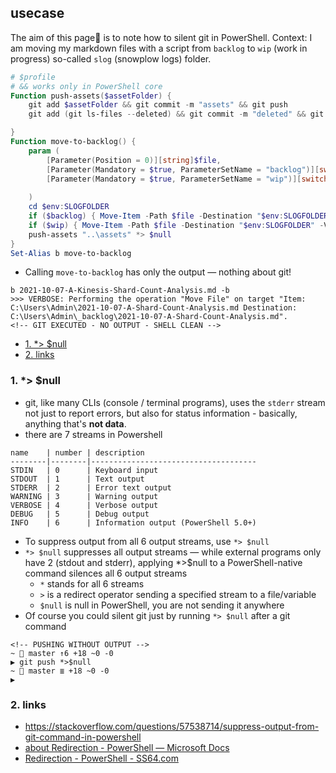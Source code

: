 ## usecase
The aim of this page📝 is to note how to silent git in PowerShell. 
Context: I am moving my markdown files with a script from `backlog` to `wip` (work in progress) so-called `slog` (snowplow logs) folder.

```powershell
# $profile
# && works only in PowerShell core 
Function push-assets($assetFolder) {
    git add $assetFolder && git commit -m "assets" && git push              
    git add (git ls-files --deleted) && git commit -m "deleted" && git push        

}
Function move-to-backlog() {
    param (
        [Parameter(Position = 0)][string]$file, 
        [Parameter(Mandatory = $true, ParameterSetName = "backlog")][switch]$backlog, 
        [Parameter(Mandatory = $true, ParameterSetName = "wip")][switch]$wip, 
    
    )
    cd $env:SLOGFOLDER
    if ($backlog) { Move-Item -Path $file -Destination "$env:SLOGFOLDER\_backlog\" -Verbose }
    if ($wip) { Move-Item -Path $file -Destination "$env:SLOGFOLDER" -Verbose }
    push-assets "..\assets" *> $null
}
Set-Alias b move-to-backlog
```

* Calling `move-to-backlog` has only the output — nothing about git! 

```
b 2021-10-07-A-Kinesis-Shard-Count-Analysis.md -b
>>> VERBOSE: Performing the operation "Move File" on target "Item: C:\Users\Admin\2021-10-07-A-Shard-Count-Analysis.md Destination: C:\Users\Admin\_backlog\2021-10-07-A-Shard-Count-Analysis.md".
<!-- GIT EXECUTED - NO OUTPUT - SHELL CLEAN -->
```

<!-- TOC -->

- [1. *> $null](#1--null)
- [2. links](#2-links)

<!-- /TOC -->

### 1. *> $null
* git, like many CLIs (console / terminal programs), uses the `stderr` stream not just to report errors, but also for status information - basically, anything that's **not data**.
* there are 7 streams in Powershell

```
name    | number | description
--------|--------|-------------------------------------
STDIN   | 0      | Keyboard input
STDOUT  | 1      | Text output
STDERR  | 2      | Error text output
WARNING | 3      | Warning output
VERBOSE | 4      | Verbose output
DEBUG   | 5      | Debug output
INFO    | 6      | Information output (PowerShell 5.0+)
```

* To suppress output from all 6 output streams, use `*> $null`
* `*> $null` suppresses all output streams — while external programs only have 2 (stdout and stderr), applying *>$null to a PowerShell-native command silences all 6 output streams
    - `*` stands for all 6 streams
    - `>` is a redirect operator sending a specified stream to a file/variable
    - `$null` is null in PowerShell, you are not sending it anywhere
* Of course you could silent git just by running `*> $null` after a git command

```
<!-- PUSHING WITHOUT OUTPUT -->
~  master ↑6 +18 ~0 -0 
▶ git push *>$null
~  master ≣ +18 ~0 -0 
▶
```

### 2. links
* https://stackoverflow.com/questions/57538714/suppress-output-from-git-command-in-powershell
* [about Redirection - PowerShell — Microsoft Docs](https://docs.microsoft.com/en-us/powershell/module/microsoft.powershell.core/about/about_redirection?view=powershell-7.1#powershell-redirection-operators)
* [Redirection - PowerShell - SS64.com](https://ss64.com/ps/syntax-redirection.html)
